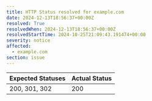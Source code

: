 ```yaml
---
title: HTTP Status resolved for example.com
date: 2024-12-13T18:56:37+00:00Z
resolved: True
resolvedWhen: 2024-12-13T18:56:37+00:00Z
resolvedStartTime: 2024-10-25T21:09:43.191474+00:00
severity: notice
affected:
  - example.com
section: issue
---
```


| Expected Statuses | Actual Status  |
|-------------------|----------------|
| 200, 301, 302 | 200 |
